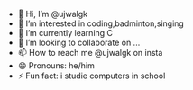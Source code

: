 - 👋 Hi, I’m @ujwalgk
- 👀 I’m interested in coding,badminton,singing
- 🌱 I’m currently learning C
- 💞️ I’m looking to collaborate on ...
- 📫 How to reach me @ujwalgk on insta
- 😄 Pronouns: he/him
- ⚡ Fun fact: i studie computers in school 

<!---
ujwalgk/ujwalgk is a ✨ special ✨ repository because its `README.md` (this file) appears on your GitHub profile.
You can click the Preview link to take a look at your changes.
--->
